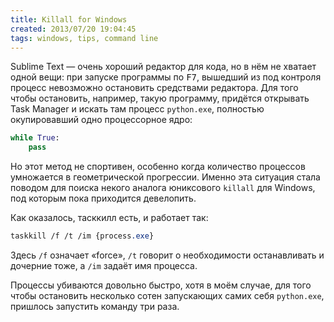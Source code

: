 ```yaml
---
title: Killall for Windows
created: 2013/07/20 19:04:45
tags: windows, tips, command line
---
```


Sublime Text — очень хороший редактор для кода, но в нём не хватает одной вещи: при запуске программы по <kbd>F7</kbd>, вышедший из под контроля процесс невозможно остановить средствами редактора. Для того чтобы остановить, например, такую программу, придётся открывать Task Manager и искать там процесс `python.exe`, полностью окупировавший одно процессорное ядро:

``` python
while True:
    pass
```

Но этот метод не спортивен, особенно когда количество процессов умножается в геометрической прогрессии. Именно эта ситуация стала поводом для поиска некого аналога юниксового `killall` для Windows, под которым пока приходится девелопить.

Как оказалось, тасккилл есть, и работает так:

``` css
taskkill /f /t /im {process.exe}
```

Здесь `/f` означает «force», `/t` говорит о необходимости останавливать и дочерние тоже, а `/im` задаёт имя процесса.

Процессы убиваются довольно быстро, хотя в моём случае, для того чтобы остановить несколько сотен запускающих самих себя `python.exe`, пришлось запустить команду три раза.
